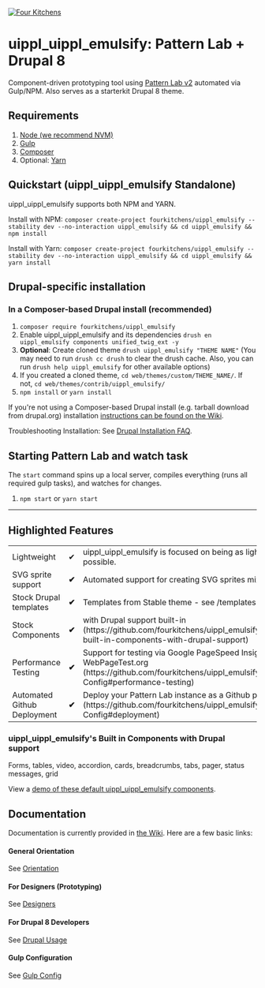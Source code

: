 [![Four Kitchens](https://img.shields.io/badge/4K-Four%20Kitchens-35AA4E.svg)](https://fourkitchens.com/)

# uippl_uippl_emulsify: Pattern Lab + Drupal 8

Component-driven prototyping tool using [Pattern Lab v2](http://patternlab.io/) automated via Gulp/NPM. Also serves as a starterkit Drupal 8 theme.

## Requirements

  1. [Node (we recommend NVM)](https://github.com/creationix/nvm)
  2. [Gulp](http://gulpjs.com/)
  3. [Composer](https://getcomposer.org/)
  4. Optional: [Yarn](https://github.com/yarnpkg/yarn)

## Quickstart (uippl_uippl_emulsify Standalone)
uippl_uippl_emulsify supports both NPM and YARN.

Install with NPM:
`composer create-project fourkitchens/uippl_emulsify --stability dev --no-interaction uippl_emulsify && cd uippl_emulsify && npm install`

Install with Yarn:
`composer create-project fourkitchens/uippl_emulsify --stability dev --no-interaction uippl_emulsify && cd uippl_emulsify && yarn install`

## Drupal-specific installation

### In a Composer-based Drupal install (recommended)

  1. `composer require fourkitchens/uippl_emulsify`
  2. Enable uippl_uippl_emulsify and its dependencies `drush en uippl_emulsify components unified_twig_ext -y`
  3. **Optional**: Create cloned theme `drush uippl_emulsify "THEME NAME"` (You may need to run `drush cc drush` to clear the drush cache. Also, you can run `drush help uippl_emulsify` for other available options)
  4. If you created a cloned theme, `cd web/themes/custom/THEME_NAME/`. If not, `cd web/themes/contrib/uippl_emulsify/`
  5. `npm install` or `yarn install`

If you're not using a Composer-based Drupal install (e.g. tarball download from drupal.org) installation [instructions can be found on the Wiki](https://github.com/fourkitchens/uippl_emulsify/wiki/Installation).

Troubleshooting Installation: See [Drupal Installation FAQ](https://github.com/fourkitchens/uippl_emulsify/wiki/Installation#drupal-installation-faq).

## Starting Pattern Lab and watch task

The `start` command spins up a local server, compiles everything (runs all required gulp tasks), and watches for changes.

  1. `npm start` or `yarn start`

  ---

## Highlighted Features

<table><tbody>
<tr><td>Lightweight</td><td>✔</td><td>uippl_uippl_emulsify is focused on being as lightweight as possible.</td></tr>
<tr><td>SVG sprite support </td><td><strong>✔</strong></td><td>Automated support for creating SVG sprites mixins/classes.</td></tr>
<tr><td>Stock Drupal templates </td><td><strong>✔</strong></td><td>Templates from Stable theme - see /templates directory</td></tr>
<tr><td>Stock Components </td><td><strong>✔</strong></td><td>with Drupal support built-in (https://github.com/fourkitchens/uippl_emulsify#uippl_emulsifys-built-in-components-with-drupal-support)</td></tr>
<tr><td>Performance Testing </td><td><strong>✔</strong></td><td>Support for testing via Google PageSpeed Insights and WebPageTest.org (https://github.com/fourkitchens/uippl_emulsify/wiki/Gulp-Config#performance-testing)</td></tr>
<tr><td>Automated Github Deployment </td><td><strong>✔</strong></td><td>Deploy your Pattern Lab instance as a Github page (https://github.com/fourkitchens/uippl_emulsify/wiki/Gulp-Config#deployment)</td></tr>
</tbody></table>

<h3 id="components">uippl_uippl_emulsify's Built in Components with Drupal support</h3>
Forms, tables, video, accordion, cards, breadcrumbs, tabs, pager, status messages, grid

View a [demo of these default uippl_uippl_emulsify components](https://fourkitchens.github.io/uippl_emulsify/pattern-lab/public/).

## Documentation
Documentation is currently provided in [the Wiki](https://github.com/fourkitchens/uippl_emulsify/wiki). Here are a few basic links:

#### General Orientation

See [Orientation](https://github.com/fourkitchens/uippl_emulsify/wiki/Orientation)

#### For Designers (Prototyping)

See [Designers](https://github.com/fourkitchens/uippl_emulsify/wiki/For-Designers)

#### For Drupal 8 Developers

See [Drupal Usage](https://github.com/fourkitchens/uippl_emulsify/wiki/Drupal-Usage)

#### Gulp Configuration

See [Gulp Config](https://github.com/fourkitchens/uippl_emulsify/wiki/Gulp-Config)
